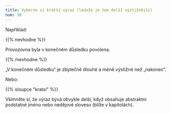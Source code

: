 ```yaml
---
title: Vyberte si kratší výraz (ledaže je ten delší výstižnější)
num: 30
---
```

Například:

{{% nevhodne %}}

Provozovna byla v konečném důsledku povolena.

{{% /nevhodne %}}

„V konečném důsledku“ je zbytečně dlouhé a méně výstižné než „nakonec“.

Nebo:

{{% sloupce "kratsi" %}}

Všimněte si, že výraz bývá obvykle delší, když obsahuje abstraktní podstatné jméno nebo nedějové sloveso (blíže v kapitolách).
